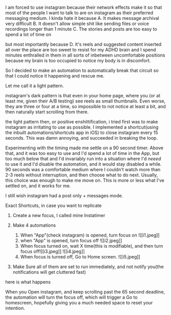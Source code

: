 I am forced to use instagram because their network effects make it so that most of the people I want to talk to are on instagram as their preferred messaging medium. I kinda hate it because 
A. It makes message archival very difficult
B. It doesn't allow simple shit like sending files or voice recordings longer than 1 minute
C. The stories and posts are too easy to spend a lot of time on

but most importantly because
D. It's reels and suggested content inserted all over the place are too sweet to resist for my ADHD brain and I spend minutes enthralled in them in all sorts of inbetween uncomfortable positions because my brain is too occupied to notice my body is in discomfort. 

So I decided to make an automation to automatically break that circuit so that I could notice it happening and rescue me. 

Let me call it a light pattern. 

instagram's dark pattern is that even in your home page, where you (or at least me, given their A/B testing) see reels as small thumbnails. Even worse, they are three or four at a time, so impossible to not notice at least a bit, and then naturally start scrolling from there. 

the light pattern then, or positive enshittification, i tried first was to make instagram as irritating to use as possible. I implemented a shortcut(using the inbuilt automations/shortcuts app in iOS) to close instagram every 15 seconds. This was damn annoying, and succeeded in breaking the loop. 

Experimenting with the timing made me settle on a 90 second timer. Above that, and it was too easy to use and I'd spend a lot of time in the App, but too much below that and I'd invariably run into a situation where I'd _neeed_ to use it and I'd disable the automation, and it would stay disabled a while. 90 seconds was a comfortable medium where I couldn't watch more than 2-3 reels without interruption, and then choose what to do next. Usually, this choice was enough to make me move on. This is more or less what I've settled on, and it works for me.

I still wish instagram had a post only + messages mode. 

Exact Shortcuts, in case you want to replicate

1. Create a new focus, I called mine Instatimer
2. Make 4 automations
	1. When "App"(check instagram) is opened, turn focus on ![[i1.jpeg]]
	2. when "App" is opened, turn focus off ![[i2.jpeg]]
	4. When focus turned on, wait X time(this is modifiable), and then turn focus off![[i3.jpeg]] ![[i4.jpeg]]
	5. When focus is turned off, Go to Home screen. ![[i5.jpeg]]

3. Make Sure all of them are set to run immediately, and not notify you(the notifications will get cluttered fast)

here is what happens

When you Open instagram, and keep scrolling past the 65 second deadline, the automation will turn the focus off, which will trigger a Go to homescreen, hopefully giving you a much needed space to reset your intention.







